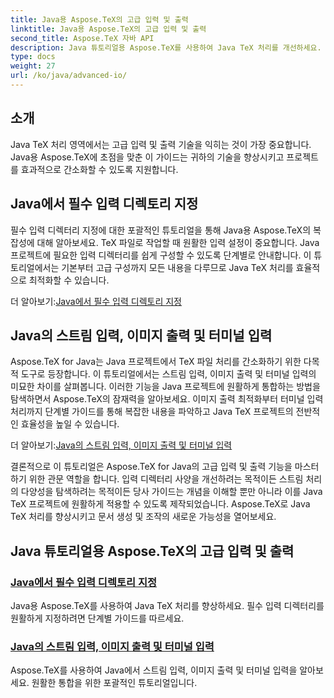 ```yaml
---
title: Java용 Aspose.TeX의 고급 입력 및 출력
linktitle: Java용 Aspose.TeX의 고급 입력 및 출력
second_title: Aspose.TeX 자바 API
description: Java 튜토리얼용 Aspose.TeX를 사용하여 Java TeX 처리를 개선하세요. 향상된 Java 프로젝트를 위해 입력 디렉터리를 지정하고 스트림 처리를 최적화하는 방법을 알아보세요.
type: docs
weight: 27
url: /ko/java/advanced-io/
---
```


## 소개

Java TeX 처리 영역에서는 고급 입력 및 출력 기술을 익히는 것이 가장 중요합니다. Java용 Aspose.TeX에 초점을 맞춘 이 가이드는 귀하의 기술을 향상시키고 프로젝트를 효과적으로 간소화할 수 있도록 지원합니다.

## Java에서 필수 입력 디렉토리 지정

필수 입력 디렉터리 지정에 대한 포괄적인 튜토리얼을 통해 Java용 Aspose.TeX의 복잡성에 대해 알아보세요. TeX 파일로 작업할 때 원활한 입력 설정이 중요합니다. Java 프로젝트에 필요한 입력 디렉터리를 쉽게 구성할 수 있도록 단계별로 안내합니다. 이 튜토리얼에서는 기본부터 고급 구성까지 모든 내용을 다루므로 Java TeX 처리를 효율적으로 최적화할 수 있습니다.

 더 알아보기:[Java에서 필수 입력 디렉토리 지정](./required-input-directory/)

## Java의 스트림 입력, 이미지 출력 및 터미널 입력

Aspose.TeX for Java는 Java 프로젝트에서 TeX 파일 처리를 간소화하기 위한 다목적 도구로 등장합니다. 이 튜토리얼에서는 스트림 입력, 이미지 출력 및 터미널 입력의 미묘한 차이를 살펴봅니다. 이러한 기능을 Java 프로젝트에 원활하게 통합하는 방법을 탐색하면서 Aspose.TeX의 잠재력을 알아보세요. 이미지 출력 최적화부터 터미널 입력 처리까지 단계별 가이드를 통해 복잡한 내용을 파악하고 Java TeX 프로젝트의 전반적인 효율성을 높일 수 있습니다.

 더 알아보기:[Java의 스트림 입력, 이미지 출력 및 터미널 입력](./stream-input-image-output/)

결론적으로 이 튜토리얼은 Aspose.TeX for Java의 고급 입력 및 출력 기능을 마스터하기 위한 관문 역할을 합니다. 입력 디렉터리 사양을 개선하려는 목적이든 스트림 처리의 다양성을 탐색하려는 목적이든 당사 가이드는 개념을 이해할 뿐만 아니라 이를 Java TeX 프로젝트에 원활하게 적용할 수 있도록 제작되었습니다. Aspose.TeX로 Java TeX 처리를 향상시키고 문서 생성 및 조작의 새로운 가능성을 열어보세요.
## Java 튜토리얼용 Aspose.TeX의 고급 입력 및 출력
### [Java에서 필수 입력 디렉토리 지정](./required-input-directory/)
Java용 Aspose.TeX를 사용하여 Java TeX 처리를 향상하세요. 필수 입력 디렉터리를 원활하게 지정하려면 단계별 가이드를 따르세요.
### [Java의 스트림 입력, 이미지 출력 및 터미널 입력](./stream-input-image-output/)
Aspose.TeX를 사용하여 Java에서 스트림 입력, 이미지 출력 및 터미널 입력을 알아보세요. 원활한 통합을 위한 포괄적인 튜토리얼입니다.